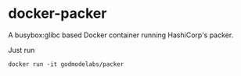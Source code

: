 # docker-packer
A busybox:glibc based Docker container running HashiCorp's packer.

Just run 
```
docker run -it godmodelabs/packer
```
